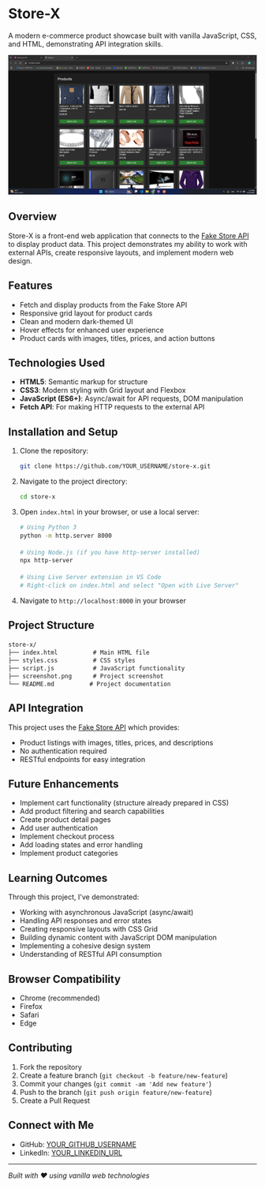 # Store-X

A modern e-commerce product showcase built with vanilla JavaScript, CSS, and HTML, demonstrating API integration skills.

![Store-X Screenshot](/assets/screenshot.png)

## Overview

Store-X is a front-end web application that connects to the [Fake Store API](https://fakestoreapi.com/) to display product data. This project demonstrates my ability to work with external APIs, create responsive layouts, and implement modern web design.

## Features

- Fetch and display products from the Fake Store API
- Responsive grid layout for product cards
- Clean and modern dark-themed UI
- Hover effects for enhanced user experience
- Product cards with images, titles, prices, and action buttons

## Technologies Used

- **HTML5**: Semantic markup for structure
- **CSS3**: Modern styling with Grid layout and Flexbox
- **JavaScript (ES6+)**: Async/await for API requests, DOM manipulation
- **Fetch API**: For making HTTP requests to the external API

## Installation and Setup

1. Clone the repository:

   ```bash
   git clone https://github.com/YOUR_USERNAME/store-x.git
   ```

2. Navigate to the project directory:

   ```bash
   cd store-x
   ```

3. Open `index.html` in your browser, or use a local server:

   ```bash
   # Using Python 3
   python -m http.server 8000

   # Using Node.js (if you have http-server installed)
   npx http-server

   # Using Live Server extension in VS Code
   # Right-click on index.html and select "Open with Live Server"
   ```

4. Navigate to `http://localhost:8000` in your browser

## Project Structure

```
store-x/
├── index.html          # Main HTML file
├── styles.css          # CSS styles
├── script.js           # JavaScript functionality
├── screenshot.png      # Project screenshot
└── README.md          # Project documentation
```

## API Integration

This project uses the [Fake Store API](https://fakestoreapi.com/) which provides:

- Product listings with images, titles, prices, and descriptions
- No authentication required
- RESTful endpoints for easy integration

## Future Enhancements

- Implement cart functionality (structure already prepared in CSS)
- Add product filtering and search capabilities
- Create product detail pages
- Add user authentication
- Implement checkout process
- Add loading states and error handling
- Implement product categories

## Learning Outcomes

Through this project, I've demonstrated:

- Working with asynchronous JavaScript (async/await)
- Handling API responses and error states
- Creating responsive layouts with CSS Grid
- Building dynamic content with JavaScript DOM manipulation
- Implementing a cohesive design system
- Understanding of RESTful API consumption

## Browser Compatibility

- Chrome (recommended)
- Firefox
- Safari
- Edge

## Contributing

1. Fork the repository
2. Create a feature branch (`git checkout -b feature/new-feature`)
3. Commit your changes (`git commit -am 'Add new feature'`)
4. Push to the branch (`git push origin feature/new-feature`)
5. Create a Pull Request

## Connect with Me

- GitHub: [YOUR_GITHUB_USERNAME](https://github.com/vihangawijerathna)
- LinkedIn: [YOUR_LINKEDIN_URL](https://www.linkedin.com/in/YOUR_LINKEDIN_USERNAME/)

---

_Built with ❤️ using vanilla web technologies_

